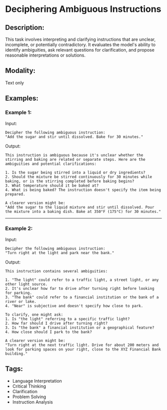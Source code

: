 # Deciphering Ambiguous Instructions

## Description:
This task involves interpreting and clarifying instructions that are unclear, incomplete, or potentially contradictory. It evaluates the model's ability to identify ambiguities, ask relevant questions for clarification, and propose reasonable interpretations or solutions.

## Modality:
Text only

## Examples:

### Example 1:

Input:

```
Decipher the following ambiguous instruction:
"Add the sugar and stir until dissolved. Bake for 30 minutes."
```

Output:

```
This instruction is ambiguous because it's unclear whether the stirring and baking are related or separate steps. Here are the ambiguities and potential clarifications:

1. Is the sugar being stirred into a liquid or dry ingredients?
2. Should the mixture be stirred continuously for 30 minutes while baking, or is the stirring completed before baking begins?
3. What temperature should it be baked at?
4. What is being baked? The instruction doesn't specify the item being prepared.

A clearer version might be:
"Add the sugar to the liquid mixture and stir until dissolved. Pour the mixture into a baking dish. Bake at 350°F (175°C) for 30 minutes."
```

---

### Example 2:

Input:

```
Decipher the following ambiguous instruction:
"Turn right at the light and park near the bank."
```

Output:

```
This instruction contains several ambiguities:

1. "The light" could refer to a traffic light, a street light, or any other light source.
2. It's unclear how far to drive after turning right before looking for parking.
3. "The bank" could refer to a financial institution or the bank of a river or lake.
4. "Near" is subjective and doesn't specify how close to park.

To clarify, one might ask:
1. Is "the light" referring to a specific traffic light?
2. How far should I drive after turning right?
3. Is "the bank" a financial institution or a geographical feature?
4. How close should I park to the bank?

A clearer version might be:
"Turn right at the next traffic light. Drive for about 200 meters and look for parking spaces on your right, close to the XYZ Financial Bank building."
```

## Tags:
- Language Interpretation
- Critical Thinking
- Clarification
- Problem Solving
- Instruction Analysis